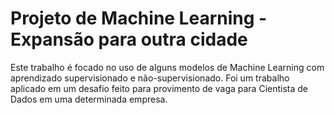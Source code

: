 # Projeto de Machine Learning - Expansão para outra cidade
Este trabalho é focado no uso de alguns modelos de Machine Learning com aprendizado supervisionado e não-supervisionado. Foi um trabalho aplicado em um desafio feito para provimento de vaga para Cientista de Dados em uma determinada empresa.
